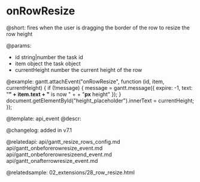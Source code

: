 onRowResize
=============


@short: fires when the user is dragging the border of the row to resize the row height
	

@params:
- id	string|number	the task id
- item	object	the task object
- currentHeight	number	the current height of the row

@example:
gantt.attachEvent("onRowResize", function (id, item, currentHeight) {
	if (!message) {
		message = gantt.message({
			expire: -1,
			text: "<b>" + item.text + "</b> is now <b id='height_placeholder'></b>" +
				+ "<b>px</b> height"
		});
	}
	document.getElementById("height_placeholder").innerText = currentHeight;
});

@template:	api_event
@descr:

@changelog: added in v7.1

@relatedapi: 
api/gantt_resize_rows_config.md
api/gantt_onbeforerowresize_event.md
api/gantt_onbeforerowresizeend_event.md
api/gantt_onafterrowresize_event.md

@relatedsample: 02_extensions/28_row_resize.html